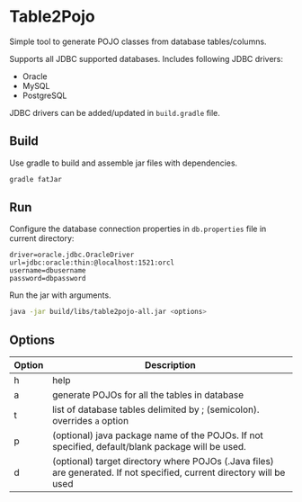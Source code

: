 # Table2Pojo

Simple tool to generate POJO classes from database tables/columns. 

Supports all JDBC supported databases. Includes following JDBC drivers: 
- Oracle 
- MySQL 
- PostgreSQL 

JDBC drivers can be added/updated in `build.gradle` file. 

## Build

Use gradle to build and assemble jar files with dependencies. 
```bash
gradle fatJar
```

## Run

Configure the database connection properties in `db.properties` file in current directory: 

```
driver=oracle.jdbc.OracleDriver
url=jdbc:oracle:thin:@localhost:1521:orcl
username=dbusername
password=dbpassword
```

Run the jar with arguments. 
```bash
java -jar build/libs/table2pojo-all.jar <options>
```

## Options 

Option | Description
-------|------------
h | help 
a | generate POJOs for all the tables in database  
t | list of database tables delimited by ; (semicolon). overrides `a` option 
p | (optional) java package name of the POJOs. If not specified, default/blank package will be used. 
d | (optional) target directory where POJOs (.Java files) are generated. If not specified, current directory will be used 
